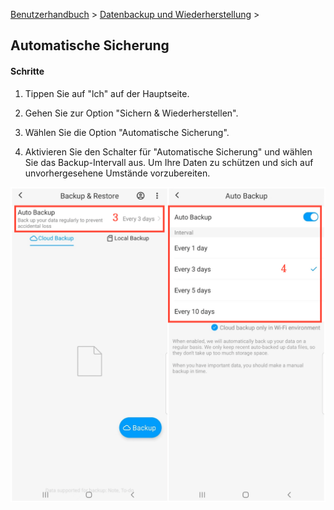 [Benutzerhandbuch](/dragonnest/drawnote/manual/de) > [Datenbackup und Wiederherstellung](/dragonnest/drawnote/manual/de/daten_backup_und_wiederherstellung) >

Automatische Sicherung
---
#### Schritte

1. Tippen Sie auf "lch" auf der Hauptseite.

2. Gehen Sie zur Option "Sichern & Wiederherstellen".

3. Wählen Sie die Option "Automatische Sicherung".

4. Aktivieren Sie den Schalter für "Automatische Sicherung" und wählen Sie das Backup-Intervall aus. Um Ihre Daten zu schützen und sich auf unvorhergesehene Umstände vorzubereiten.

![Automatische Sicherung](imgs/automatic_backup1.png)